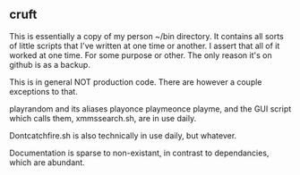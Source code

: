 cruft
--------------
This is essentially a copy of my person ~/bin directory. It contains all sorts of little scripts that I've written at one time or another. I assert that all of it worked at one time. For some purpose or other. The only reason it's on github is as a backup.

This is in general NOT production code. There are however a couple exceptions to that.

playrandom and its aliases playonce playmeonce playme, and the GUI script which calls them, xmmssearch.sh, are in use daily.

Dontcatchfire.sh is also technically in use daily, but whatever. 

Documentation is sparse to non-existant, in contrast to dependancies, which are abundant.
